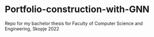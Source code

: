 # Portfolio-construction-with-GNN
Repo for my bachelor thesis for Faculty of Computer Science and Engineering, Skopje 2022
